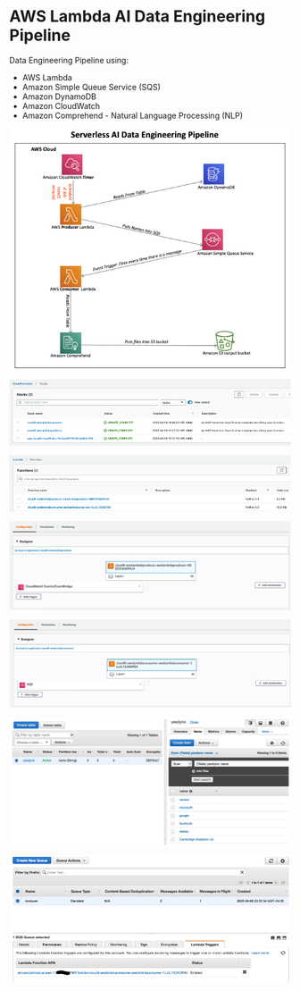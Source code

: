 # AWS Lambda AI Data Engineering Pipeline
Data Engineering Pipeline using:  
- AWS Lambda  
- Amazon Simple Queue Service (SQS)   
- Amazon DynamoDB  
- Amazon CloudWatch  
- Amazon Comprehend - Natural Language Processing (NLP)  

![Serverless_AI_Pipeline](img/Serverless_AI_Pipeline.png)

![aws_cf_staks](img/aws_cf_staks.png)

![lambda_func_lists](img/lambda_func.png)

![producer](img/producer.png)

![consumer](img/consumer.png)

![DynoDB](img/dyno.png)

![SQS](img/sqs.png)
